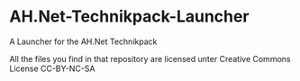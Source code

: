 # AH.Net-Technikpack-Launcher
A Launcher for the AH.Net Technikpack

All the files you find in that repository are licensed unter Creative Commons License CC-BY-NC-SA
